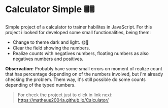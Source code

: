 # Calculator Simple  🖩🖩

Simple project of a calculator to trainer habilites in JavaScript. For this project i looked for developed some small functionalities, being them: 

- Change to theme dark and light. 🌞🌙
- Clear the field showing the numbers.
- Realize counts with negatives numbers, floating numbers as also negatives numbers and positives.

**Observation:** Probably have some small errors on moment of realize count that has percentage depending on of the numbers involved, but i'm already checking the problem. Them way, it's still possible do some counts depending of the typed numbers.

> For check the project just to click in link next:
https://matheus2004a.github.io/Calculator/
